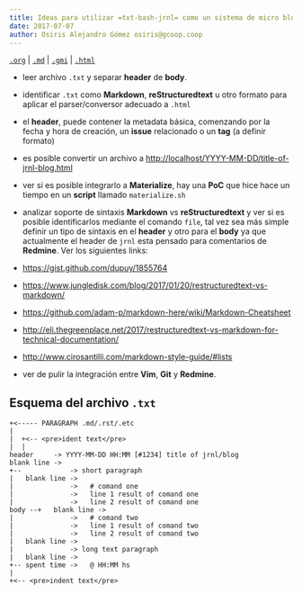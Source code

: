 ```yaml
---
title: Ideas para utilizar =txt-bash-jrnl= como un sistema de micro blog
date: 2017-07-07
author: Osiris Alejandro Gómez osiris@gcoop.coop
---
```


[`.org`](https://gitlab.com/osiux/osiux.gitlab.io/-/raw/master/2017-07-07-ideas-para-utilizar-txt-bash-jrnl-como-un-sistema-de-micro-blog.org) |
[`.md`](https://gitlab.com/osiux/osiux.gitlab.io/-/raw/master/2017-07-07-ideas-para-utilizar-txt-bash-jrnl-como-un-sistema-de-micro-blog.md) |
[`.gmi`](gemini://gmi.osiux.com/2017-07-07-ideas-para-utilizar-txt-bash-jrnl-como-un-sistema-de-micro-blog.gmi) |
[`.html`](https://osiux.gitlab.io/2017-07-07-ideas-para-utilizar-txt-bash-jrnl-como-un-sistema-de-micro-blog.html)

-   leer archivo `.txt` y separar **header** de **body**.

-   identificar `.txt` como **Markdown**, **reStructuredtext** u otro
formato para aplicar el parser/conversor adecuado a `.html`

-   el **header**, puede contener la metadata básica, comenzando por la
fecha y hora de creación, un **issue** relacionado o un **tag** (a
definir formato)

-   es posible convertir un archivo a
<http://localhost/YYYY-MM-DD/title-of-jrnl-blog.html>

-   ver si es posible integrarlo a **Materialize**, hay una **PoC** que
hice hace un tiempo en un **script** llamado `materialize.sh`

-   analizar soporte de sintaxis **Markdown** vs **reStructuredtext** y
ver si es posible identificarlos mediante el comando `file`, tal vez
sea más simple definir un tipo de sintaxis en el **header** y otro
para el **body** ya que actualmente el header de `jrnl` esta pensado
para comentarios de **Redmine**. Ver los siguientes links:

-   <https://gist.github.com/dupuy/1855764>
-   <https://www.jungledisk.com/blog/2017/01/20/restructuredtext-vs-markdown/>
-   <https://github.com/adam-p/markdown-here/wiki/Markdown-Cheatsheet>
-   <http://eli.thegreenplace.net/2017/restructuredtext-vs-markdown-for-technical-documentation/>
-   <http://www.cirosantilli.com/markdown-style-guide/#lists>

-   ver de pulir la integración entre **Vim**, **Git** y **Redmine**.

## Esquema del archivo `.txt`

``` {.example}
+<----- PARAGRAPH .md/.rst/.etc
|
|  +<-- <pre>ident text</pre>
|  |
header     -> YYYY-MM-DD HH:MM [#1234] title of jrnl/blog
blank line ->
+--            -> short paragraph
|   blank line ->
|              ->   # comand one
|              ->   line 1 result of comand one
|              ->   line 2 result of comand one
body --+   blank line ->
|              ->   # comand two
|              ->   line 1 result of comand two
|              ->   line 2 result of comand two
|   blank line ->
|              -> long text paragraph
|   blank line ->
+-- spent time ->   @ HH:MM hs
|
+<-- <pre>indent text</pre>

```
